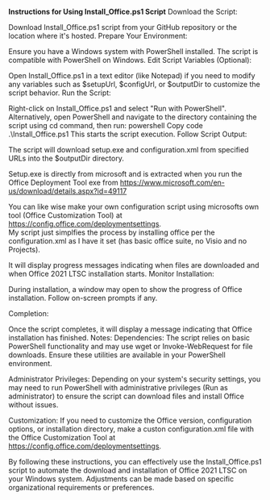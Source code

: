 **Instructions for Using Install_Office.ps1 Script**
Download the Script:

Download Install_Office.ps1 script from your GitHub repository or the location where it's hosted.
Prepare Your Environment:

Ensure you have a Windows system with PowerShell installed. The script is compatible with PowerShell on Windows.
Edit Script Variables (Optional):

Open Install_Office.ps1 in a text editor (like Notepad) if you need to modify any variables such as $setupUrl, $configUrl, or $outputDir to customize the script behavior.
Run the Script:

Right-click on Install_Office.ps1 and select "Run with PowerShell". Alternatively, open PowerShell and navigate to the directory containing the script using cd command, then run:
powershell
Copy code
.\Install_Office.ps1
This starts the script execution.
Follow Script Output:

The script will download setup.exe and configuration.xml from specified URLs into the $outputDir directory.

Setup.exe is directly from microsoft and is extracted when you run the Office Deployment Tool exe from https://www.microsoft.com/en-us/download/details.aspx?id=49117

You can like wise make your own configuration script using microsofts own tool (Office Customization Tool) at https://config.office.com/deploymentsettings.  
My script just simplfies the process by installing office per the configuration.xml as I have it set (has basic office suite, no Visio and no Projects).

It will display progress messages indicating when files are downloaded and when Office 2021 LTSC installation starts.
Monitor Installation:

During installation, a window may open to show the progress of Office installation. Follow on-screen prompts if any.

Completion:

Once the script completes, it will display a message indicating that Office installation has finished.
Notes:
Dependencies: The script relies on basic PowerShell functionality and may use wget or Invoke-WebRequest for file downloads. Ensure these utilities are available in your PowerShell environment.

Administrator Privileges: Depending on your system's security settings, you may need to run PowerShell with administrative privileges (Run as administrator) to ensure the script can download files and install Office without issues.

Customization: If you need to customize the Office version, configuration options, or installation directory, make a custon configuration.xml file with the Office Customization Tool at https://config.office.com/deploymentsettings.  

By following these instructions, you can effectively use the Install_Office.ps1 script to automate the download and installation of Office 2021 LTSC on your Windows system. Adjustments can be made based on specific organizational requirements or preferences.
